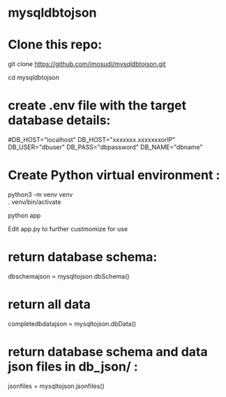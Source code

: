 # mysqldbtojson
# Clone this repo:  

 git clone https://github.com/imosudi/mysqldbtojson.git    

 cd mysqldbtojson

# create .env file with the  target database details:    

#DB_HOST="localhost"
DB_HOST="xxxxxxx.xxxxxxxorIP"
DB_USER="dbuser"
DB_PASS="dbpassword"
DB_NAME="dbname"

# Create Python virtual environment :   

python3 -m venv venv    
. venv/bin/activate 

python app

Edit app.py to further custmomize for use   

# return database schema:
 dbschemajson = mysqltojson.dbSchema()

# return all data
 completedbdatajson = mysqltojson.dbData()

# return database schema and data json files in db_json/ :
 jsonfiles =  mysqltojson.jsonfiles()

